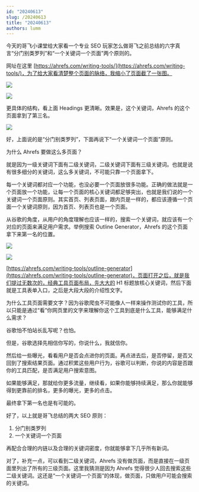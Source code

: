 ```yaml
---
id: "20240613"
slug: /20240613
title: "20240613"
authors: lumm
---
```

今天的哥飞小课堂给大家看一个专业 SEO 玩家怎么做哥飞之前总结的六字真言“分门别类罗列”和“一个关键词一个页面”两个原则的。

网址在这里 [https://ahrefs.com/writing-tools/](https://ahrefs.com/writing-tools/)，为了给大家看清楚整个页面的脉络，我缩小了页面截了一张图。

![](https://images.lummstudio.com/images/2024/08/miniclass/20240613-01.png)

![](https://images.lummstudio.com/images/2024/08/miniclass/20240613-02.png)

更具体的结构，看上面 Headings 更清晰。效果是，这个关键词，Ahrefs 的这个页面拿到了第三名。

![](https://images.lummstudio.com/images/2024/08/miniclass/20240613-03.png)

好，上面说的是“分门别类罗列”，下面再说下“一个关键词一个页面”原则。

为什么 Ahrefs 要做这么多页面？

就是因为一级关键词下面有二级关键词，二级关键词下面有三级关键词。也就是说有很多细分的关键词，这么多关键词，不可能只靠一个页面拿下。

每一个关键词都对应一个功能，也没必要一个页面放很多功能。正确的做法就是一个页面放一个功能，让每一个页面的核心关键词都足够突出，也就是我们说的一个关键词一个页面原则。其实首页、列表页面，跟内页是一样的，都应该遵循一个页面一个关键词原则，因为首页、列表页也是一个页面。

从谷歌的角度，从用户的角度理解也应该一样的，搜索一个关键词，就应该有一个对应的页面来满足用户需求。举例搜索 Outline Generator，Ahrefs 的这个页面拿下来第一名的位置。

![](https://images.lummstudio.com/images/2024/08/miniclass/20240613-04.png)

![](https://images.lummstudio.com/images/2024/08/miniclass/20240613-05.png)

[https://ahrefs.com/writing-tools/outline-generator](https://ahrefs.com/writing-tools/outline-generator)，页面打开之后，就是我们提过无数次的，经典工具页面布局，先大大的 H1 标题放核心关键词，然后下面就是工具表单入口，之后是大段大段的介绍性文字。

为什么工具页面需要文字？因为谷歌爬虫不可能像人一样来操作测试你的工具，所以只能是通过“看”你网页里的文字来理解你这个工具到底是什么工具，能够满足什么需求？

谷歌怕不怕站长乱写呢？也怕。

但是，谷歌选择先相信你写的，你说什么，我就信你。

然后给一些曝光，看看用户是否会点进你的页面。再点进去后，是否停留，是否又回到了搜索结果页面。通过积累这些用户行为，谷歌可以判断，你说的内容是否跟你的工具匹配，是否满足用户搜索意图。

如果能够满足，那就给你更多流量，继续看，如果你能够持续满足，那么你就能够得到更靠前的排名，更多的曝光，更多的点击。

最终拿下第一名也是有可能的。

好了，以上就是哥飞总结的两大 SEO 原则：
1. 分门别类罗列
2. 一个关键词一个页面

再配合合理的内链以及合理的关键词密度，你就能够拿下几乎所有新词。

对了，补充一点，可以看到二级关键词，Ahrefs 没有做页面，而是直接在一级页面里列出了所有的三级页面。这里我猜测是因为 Ahrefs 觉得很少人回去搜索这些二级关键词。这还是“一个关键词一个页面”的体现，做页面，只做用户可能会搜索的关键词。